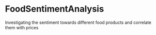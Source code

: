# FoodSentimentAnalysis
Investigating the sentiment towards different food products and correlate them with prices
